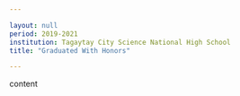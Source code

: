 ```yaml
---

layout: null 
period: 2019-2021 
institution: Tagaytay City Science National High School
title: "Graduated With Honors"

---
```


content
